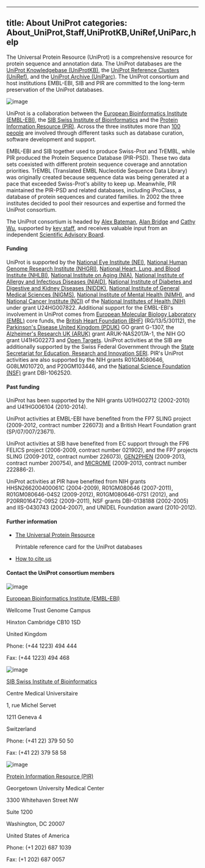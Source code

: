 
---
title: About UniProt
categories: About_UniProt,Staff,UniProtKB,UniRef,UniParc,help
---

The Universal Protein Resource (UniProt) is a comprehensive resource for protein sequence and annotation data. The UniProt databases are the [UniProt Knowledgebase (UniProtKB)](http://www.uniprot.org/help/uniprotkb), the [UniProt Reference Clusters (UniRef)](http://www.uniprot.org/help/uniref), and the [UniProt Archive (UniParc)](http://www.uniprot.org/help/uniparc). The UniProt consortium and host institutions EMBL-EBI, SIB and PIR are committed to the long-term preservation of the UniProt databases.

![image](http://www.uniprot.org/images/overview.png)

UniProt is a collaboration between the [European Bioinformatics Institute (EMBL-EBI)](https://www.ebi.ac.uk/), the [SIB Swiss Institute of Bioinformatics](https://www.sib.swiss/) and the [Protein Information Resource (PIR)](http://pir.georgetown.edu/). Across the three institutes more than [100 people](http://www.uniprot.org/help/uniprot%5Fstaff) are involved through different tasks such as database curation, software development and support.

EMBL-EBI and SIB together used to produce Swiss-Prot and TrEMBL, while PIR produced the Protein Sequence Database (PIR-PSD). These two data sets coexisted with different protein sequence coverage and annotation priorities. TrEMBL (Translated EMBL Nucleotide Sequence Data Library) was originally created because sequence data was being generated at a pace that exceeded Swiss-Prot's ability to keep up. Meanwhile, PIR maintained the PIR-PSD and related databases, including iProClass, a database of protein sequences and curated families. In 2002 the three institutes decided to pool their resources and expertise and formed the UniProt consortium.

The UniProt consortium is headed by [Alex Bateman](http://www.uniprot.org/bateman), [Alan Bridge](http://www.uniprot.org/help/bridge) and [Cathy Wu](http://pir.georgetown.edu/pirwww/aboutpir/wubio.shtml), supported by [key staff](http://www.uniprot.org/help/key%5Fstaff), and receives valuable input from an independent [Scientific Advisory Board](http://www.uniprot.org/help/sab).

#### Funding

UniProt is supported by the [National Eye Institute (NEI)](https://nei.nih.gov/), [National Human Genome Research Institute (NHGRI)](http://www.genome.gov/), [National Heart, Lung, and Blood Institute (NHLBI)](https://www.nhlbi.nih.gov/), [National Institute on Aging (NIA)](https://www.nia.nih.gov/), [National Institute of Allergy and Infectious Diseases (NIAID)](https://www.niaid.nih.gov/), [National Institute of Diabetes and Digestive and Kidney Diseases (NIDDK)](https://www.niddk.nih.gov/), [National Institute of General Medical Sciences (NIGMS)](http://www.nigms.nih.gov/), [National Institute of Mental Health (NIMH)](https://www.nimh.nih.gov/), and [National Cancer Institute (NCI)](https://www.cancer.gov/) of the [National Institutes of Health (NIH)](http://www.nih.gov/) under grant U24HG007822. Additional support for the EMBL-EBI's involvement in UniProt comes from [European Molecular Biology Laboratory (EMBL)](http://www.embl.org/) core funds, the [British Heart Foundation (BHF)](http://www.bhf.org.uk/) (RG/13/5/30112), the [Parkinson's Disease United Kingdom (PDUK)](http://www.parkinsons.org.uk/) GO grant G-1307, the [Alzheimer's Research UK (ARUK)](https://www.alzheimersresearchuk.org/) grant ARUK-NAS2017A-1, the NIH GO grant U41HG02273 and [Open Targets](https://www.opentargets.org/). UniProt activities at the SIB are additionally supported by the Swiss Federal Government through the [State Secretariat for Education, Research and Innovation SERI](https://www.sbfi.admin.ch/sbfi/en/home.html). PIR's UniProt activities are also supported by the NIH grants R01GM080646, G08LM010720, and P20GM103446, and the [National Science Foundation (NSF)](http://www.nsf.gov/) grant DBI-1062520.

#### Past funding

UniProt has been supported by the NIH grants U01HG02712 (2002-2010) and U41HG006104 (2010-2014).

UniProt activities at EMBL-EBI have benefited from the FP7 SLING project (2009-2012, contract number 226073) and a British Heart Foundation grant (SP/07/007/23671).

UniProt activities at SIB have benefited from EC support through the FP6 FELICS project (2006-2009, contract number 021902), and the FP7 projects SLING (2009-2012, contract number 226073), [GEN2PHEN](http://www.gen2phen.org/) (2009-2013, contract number 200754), and [MICROME](http://www.microme.eu/) (2009-2013, contract number 222886-2).

UniProt activities at PIR have benefited from NIH grants HHSN266200400061C (2004-2009), R01GM080646 (2007-2011), R01GM080646-04S2 (2009-2012), R01GM080646-07S1 (2012), and P20RR016472-09S2 (2009-2011), NSF grants DBI-0138188 (2002-2005) and IIS-0430743 (2004-2007), and UNIDEL Foundation award (2010-2012).

#### Further information

*   [The Universal Protein Resource](http://www.uniprot.org/docs/uniprot%5Fflyer.pdf)
    
    Printable reference card for the UniProt databases
    

*   [How to cite us](http://www.uniprot.org/help/publications)

#### Contact the UniProt consortium members

![image](http://www.uniprot.org/images/embl%2Dlogo.png)  
  
[European Bioinformatics Institute (EMBL-EBI)](https://www.ebi.ac.uk/)  
  
Wellcome Trust Genome Campus  
  
Hinxton Cambridge CB10 1SD  
  
United Kingdom  
  
Phone: (+44 1223) 494 444  
  
Fax: (+44 1223) 494 468

![image](http://www.uniprot.org/images/logos/logo%5Fsib.png)

[SIB Swiss Institute of Bioinformatics](https://www.sib.swiss/)  
  
Centre Medical Universitaire  
  
1, rue Michel Servet  
  
1211 Geneva 4  
  
Switzerland  
  
Phone: (+41 22) 379 50 50  
  
Fax: (+41 22) 379 58 58

![image](http://www.uniprot.org/images/logos/logo%5Fpir.png)

[Protein Information Resource (PIR)](http://pir.georgetown.edu/)  
  
Georgetown University Medical Center  
  
3300 Whitehaven Street NW  
  
Suite 1200  
  
Washington, DC 20007  
  
United States of America  
  
Phone: (+1 202) 687 1039  
  
Fax: (+1 202) 687 0057
        